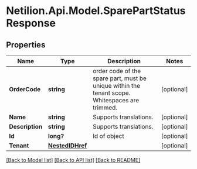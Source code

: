 # Netilion.Api.Model.SparePartStatusResponse
## Properties

Name | Type | Description | Notes
------------ | ------------- | ------------- | -------------
**OrderCode** | **string** | order code of the spare part, must be unique within the tenant scope. Whitespaces are trimmed. | [optional] 
**Name** | **string** | Supports translations. | [optional] 
**Description** | **string** | Supports translations. | [optional] 
**Id** | **long?** | Id of object | [optional] 
**Tenant** | [**NestedIDHref**](NestedIDHref.md) |  | [optional] 

[[Back to Model list]](../README.md#documentation-for-models) [[Back to API list]](../README.md#documentation-for-api-endpoints) [[Back to README]](../README.md)

